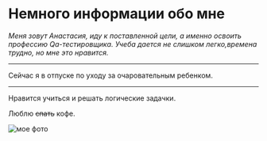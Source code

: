 # Немного информации обо мне
_Меня зовут Анастасия, иду к поставленной цели, а именно освоить профессию Qa-тестировщика.
Учеба дается не слишком легко,времена трудно, но мне это нравится._
- - - 
  Сейчас я в отпуске по уходу за очаровательным ребенком.
- - -  
Нравится учиться и решать  логические задачки.

Люблю ~~спать~~ кофе.

![мое фото](https://user-images.githubusercontent.com/127829804/226846579-87b32115-6a69-4ba9-9a0a-23bb4f871d71.jpg)
